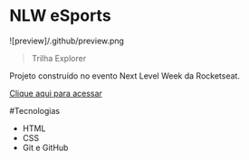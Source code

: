 # NLW eSports

![preview]/.github/preview.png

>Trilha Explorer

Projeto construído no evento Next Level Week da Rocketseat.

[Clique aqui para acessar](https://joaquimtoin.github.io/nlw/)

#Tecnologias

- HTML
- CSS
- Git e GitHub